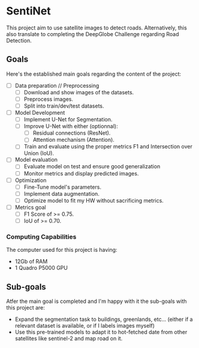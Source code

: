 # SentiNet

This project aim to use satellite images to detect roads.
Alternatively, this also translate to completing the DeepGlobe Challenge regarding Road Detection.

## Goals
Here's the established main goals regarding the content of the project:
- [ ] Data preparation // Preprocessing
    - [ ] Download and show images of the datasets.
    - [ ] Preprocess images.
    - [ ] Split into train/dev/test datasets.
- [ ] Model Development 
    - [ ] Implement U-Net for Segmentation.
    - [ ] Improve U-Net with either (optionnal):
        - [ ] Residual connections (ResNet).
        - [ ] Attention mechanism (Attention).
    - [ ] Train and evaluate using the proper metrics F1 and Intersection over Union (IoU).
- [ ] Model evaluation 
    - [ ] Evaluate model on test and ensure good generalization
    - [ ] Monitor metrics and display predicted images.
- [ ] Optimization 
    - [ ] Fine-Tune model's parameters.
    - [ ] Implement data augmentation.
    - [ ] Optimize model to fit my HW without sacrificing metrics. 
- [ ] Metrics goal
    - [ ] F1 Score of >= 0.75.
    - [ ] IoU of >= 0.70.

### Computing Capabilities

The computer used  for this project is having:
- 12Gb of RAM
- 1 Quadro P5000 GPU 

## Sub-goals

Atfer the main goal is completed and I'm happy with it the sub-goals with this project are:
- Expand the segmentation task to buildings, greenlands, etc... (either if a relevant dataset is available, or if I labels images myself)
- Use this pre-trained models to adapt it to hot-fetched date from other satellites like sentinel-2 and map road on it.